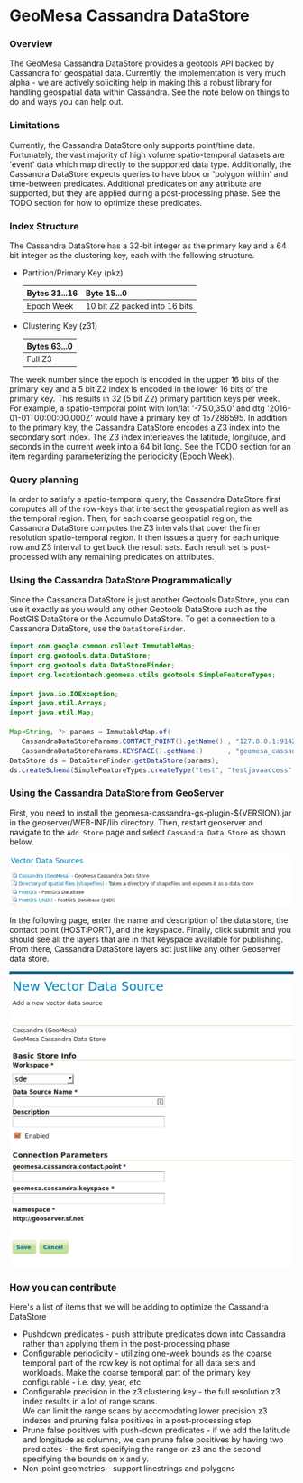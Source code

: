GeoMesa Cassandra DataStore
=====

### Overview
The GeoMesa Cassandra DataStore provides a geotools API backed by Cassandra for geospatial data.  Currently, the
implementation is very much alpha - we are actively soliciting help in making this a robust library for handling
geospatial data within Cassandra.  See the note below on things to do and ways you can help out.

### Limitations
Currently, the Cassandra DataStore only supports point/time data.  Fortunately, the vast majority of high volume 
spatio-temporal datasets are 'event' data which map directly to the supported data type.  Additionally, the Cassandra
DataStore expects queries to have bbox or 'polygon within' and time-between predicates.  Additional predicates on any 
attribute are supported, but they are applied during a post-processing phase.  See the TODO section for how to 
optimize these predicates.
 
### Index Structure
The Cassandra DataStore has a 32-bit integer as the primary key and a 64 bit integer as the clustering key, each with 
the following structure.

 * Partition/Primary Key (pkz)
 
    |Bytes 31...16|Byte 15...0|
    |-------------|-----------|
    |Epoch Week   |10 bit Z2 packed into 16 bits |
 
 * Clustering Key (z31)
 
    | Bytes 63...0    |
    |---------------- |
    |Full Z3          |

The week number since the epoch is encoded in the upper 16 bits of the primary key and a 5 bit Z2 index is encoded
in the lower 16 bits of the primary key.  This results in 32 (5 bit Z2) primary partition keys per week.  For example,
a spatio-temporal point with lon/lat '-75.0,35.0' and dtg '2016-01-01T00:00:00.000Z' would have a primary key of 
157286595. In addition to the primary key, the Cassandra DataStore encodes a Z3 index into the secondary sort index.  The Z3 index interleaves the latitude, longitude, and seconds in the current week into a 64 bit long.  See the TODO section for an
item regarding parameterizing the periodicity (Epoch Week).

### Query planning
In order to satisfy a spatio-temporal query, the Cassandra DataStore first computes all of the row-keys that intersect
the geospatial region as well as the temporal region.  Then, for each coarse geospatial region, the Cassandra DataStore
computes the Z3 intervals that cover the finer resolution spatio-temporal region.  It then issues a query for each
unique row and Z3 interval to get back the result sets.  Each result set is post-processed with any remaining 
predicates on attributes.

### Using the Cassandra DataStore Programmatically
Since the Cassandra DataStore is just another Geotools DataStore, you can use it exactly as you would any other Geotools
DataStore such as the PostGIS DataStore or the Accumulo DataStore.  To get a connection to a Cassandra DataStore, use the ```DataStoreFinder```.

```java
import com.google.common.collect.ImmutableMap;
import org.geotools.data.DataStore;
import org.geotools.data.DataStoreFinder;
import org.locationtech.geomesa.utils.geotools.SimpleFeatureTypes;

import java.io.IOException;
import java.util.Arrays;
import java.util.Map;

Map<String, ?> params = ImmutableMap.of(
   CassandraDataStoreParams.CONTACT_POINT().getName() , "127.0.0.1:9142",
   CassandraDataStoreParams.KEYSPACE().getName()      , "geomesa_cassandra");
DataStore ds = DataStoreFinder.getDataStore(params);
ds.createSchema(SimpleFeatureTypes.createType("test", "testjavaaccess", "foo:Int,dtg:Date,*geom:Point:srid=4326"));
```
### Using the Cassandra DataStore from GeoServer
First, you need to install the geomesa-cassandra-gs-plugin-${VERSION}.jar in the geoserver/WEB-INF/lib directory.  Then, 
restart geoserver and navigate to the ```Add Store``` page and select ```Cassandra Data Store``` as shown below.

![Selecting a type of data store](docs/NewDataSource.png)

In the following page, enter the name and description of the data store, the contact point (HOST:PORT), and the keyspace.  Finally, click submit and you should see all the layers that are in that keyspace available for publishing.  From there, Cassandra DataStore layers act just like any other Geoserver data store.

![Entering Cassandra DataStore params](docs/NewCassandraDS.png)

### How you can contribute
Here's a list of items that we will be adding to optimize the Cassandra DataStore
  * Pushdown predicates - push attribute predicates down into Cassandra rather than applying them in the post-processing
    phase
  * Configurable periodicity - utilizing one-week bounds as the coarse temporal part of the row key is not optimal for 
    all data sets and workloads.  Make the coarse temporal part of the primary key configurable - i.e. day, year, etc
  * Configurable precision in the z3 clustering key - the full resolution z3 index results in a lot of range scans.  
    We can limit the range scans by accomodating lower precision z3 indexes and pruning false positives in a 
    post-processing step.
  * Prune false positives with push-down predicates - if we add the latitude and longitude as columns, we can prune 
    false positives by having two predicates - the first specifying the range on z3 and the second specifying the bounds on x and y.
  * Non-point geometries - support linestrings and polygons
